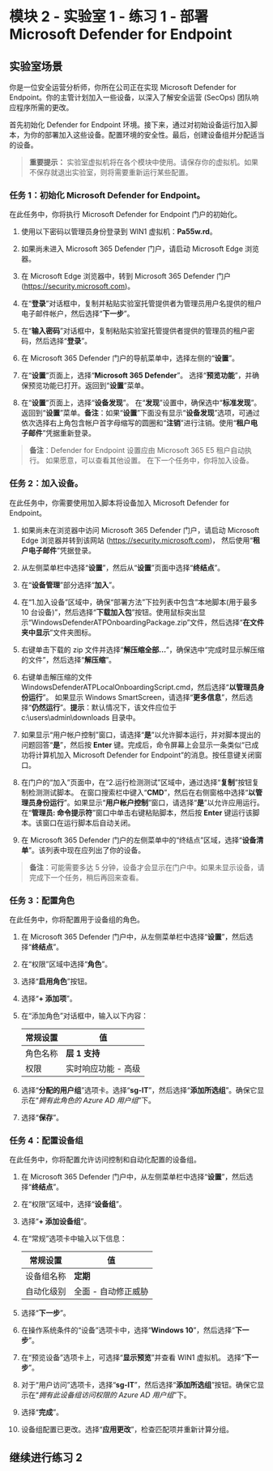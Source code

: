 ﻿---
lab:
    title: '练习 1 - 部署 Microsoft Defender for Endpoint'
    module: '模块 2 - 使用 Microsoft Defender for Endpoint 缓解威胁'
---

# 模块 2 - 实验室 1 - 练习 1 - 部署 Microsoft Defender for Endpoint

## 实验室场景

你是一位安全运营分析师，你所在公司正在实现 Microsoft Defender for Endpoint。你的主管计划加入一些设备，以深入了解安全运营 (SecOps) 团队响应程序所需的更改。

首先初始化 Defender for Endpoint 环境。接下来，通过对初始设备运行加入脚本，为你的部署加入这些设备。配置环境的安全性。最后，创建设备组并分配适当的设备。

>**重要提示：**  实验室虚拟机将在各个模块中使用。请保存你的虚拟机。如果不保存就退出实验室，则将需要重新运行某些配置。


### 任务 1：初始化 Microsoft Defender for Endpoint。

在此任务中，你将执行 Microsoft Defender for Endpoint 门户的初始化。

1. 使用以下密码以管理员身份登录到 WIN1 虚拟机：**Pa55w.rd**。  

2. 如果尚未进入 Microsoft 365 Defender 门户，请启动 Microsoft Edge 浏览器。

3. 在 Microsoft Edge 浏览器中，转到 Microsoft 365 Defender 门户 (https://security.microsoft.com)。

4. 在“**登录**”对话框中，复制并粘贴实验室托管提供者为管理员用户名提供的租户电子邮件帐户，然后选择“**下一步**”。

5. 在“**输入密码**”对话框中，复制粘贴实验室托管提供者提供的管理员的租户密码，然后选择“**登录**”。

6. 在 Microsoft 365 Defender 门户的导航菜单中，选择左侧的“**设置**”。

7. 在“**设置**”页面上，选择“**Microsoft 365 Defender**”。  选择“**预览功能**”，并确保预览功能已打开。返回到“**设置**”菜单。

8. 在“**设置**”页面上，选择“**设备发现**”。  在“**发现**”设置中，确保选中“**标准发现**”。  返回到“**设置**”菜单。**备注**：如果“**设置**”下面没有显示“**设备发现**”选项，可通过依次选择右上角包含帐户首字母缩写的圆圈和“**注销**”进行注销。使用“**租户电子邮件**”凭据重新登录。

>**备注**：Defender for Endpoint 设置应由 Microsoft 365 E5 租户自动执行。  如果愿意，可以查看其他设置。  在下一个任务中，你将加入设备。  


### 任务 2：加入设备。

在此任务中，你需要使用加入脚本将设备加入 Microsoft Defender for Endpoint。

1. 如果尚未在浏览器中访问 Microsoft 365 Defender 门户，请启动 Microsoft Edge 浏览器并转到该网站 (https://security.microsoft.com)， 然后使用“**租户电子邮件**”凭据登录。

2. 从左侧菜单栏中选择“**设置**”，然后从“**设置**”页面中选择“**终结点**”。

3. 在“**设备管理**”部分选择“**加入**”。

4. 在“1.加入设备”区域中，确保“部署方法”下拉列表中包含“本地脚本(用于最多 10 台设备)”，然后选择“**下载加入包**”按钮。使用鼠标突出显示“WindowsDefenderATPOnboardingPackage.zip”文件，然后选择“**在文件夹中显示**”文件夹图标。

5. 右键单击下载的 zip 文件并选择“**解压缩全部...**”，确保选中“完成时显示解压缩的文件”，然后选择“**解压缩**”。

6. 右键单击解压缩的文件 WindowsDefenderATPLocalOnboardingScript.cmd，然后选择“**以管理员身份运行**”。  如果显示 Windows SmartScreen，请选择“**更多信息**”，然后选择“**仍然运行**”。**提示**：默认情况下，该文件应位于 c:\users\admin\downloads 目录中。
    
7. 如果显示“用户帐户控制”窗口，请选择“**是**”以允许脚本运行，并对脚本提出的问题回答“**是**”，然后按 **Enter** 键。完成后，命令屏幕上会显示一条类似“已成功将计算机加入 Microsoft Defender for Endpoint”的消息。按任意键关闭窗口。

8. 在门户的“加入”页面中，在“2.运行检测测试”区域中，通过选择“**复制**”按钮复制检测测试脚本。  在窗口搜索栏中键入“**CMD**”，然后在右侧窗格中选择“**以管理员身份运行**”。如果显示“**用户帐户控制**”窗口，请选择“**是**”以允许应用运行。在“**管理员: 命令提示符**”窗口中单击右键粘贴脚本，然后按 **Enter** 键运行该脚本。该窗口在运行脚本后自动关闭。

9. 在 Microsoft 365 Defender 门户的左侧菜单中的“终结点”区域，选择“**设备清单**”。该列表中现在应列出了你的设备。

>**备注**：可能需要多达 5 分钟，设备才会显示在门户中。如果未显示设备，请完成下一个任务，稍后再回来查看。


### 任务 3：配置角色

在此任务中，你将配置用于设备组的角色。

1. 在 Microsoft 365 Defender 门户中，从左侧菜单栏中选择“**设置**”，然后选择“**终结点**”。 

2. 在“权限”区域中选择“**角色**”。

3. 选择“**启用角色**”按钮。

4. 选择“**+ 添加项**”。

5. 在“添加角色”对话框中，输入以下内容：

    |常规设置|值|
    |---|---|
    |角色名称|**层 1 支持**|
    |权限|实时响应功能 - 高级|

6. 选择“**分配的用户组**”选项卡。选择“**sg-IT**”，然后选择“**添加所选组**”。确保它显示在“*拥有此角色的 Azure AD 用户组*”下。

7. 选择“**保存**”。


### 任务 4：配置设备组

在此任务中，你将配置允许访问控制和自动化配置的设备组。

1. 在 Microsoft 365 Defender 门户中，从左侧菜单栏中选择“**设置**”，然后选择“**终结点**”。 

2. 在“权限”区域中，选择“**设备组**”。

3. 选择“**+ 添加设备组**”。

4. 在“常规”选项卡中输入以下信息：

    |常规设置|值|
    |---|---|
    |设备组名称|**定期**|
    |自动化级别|全面 - 自动修正威胁|

5. 选择“**下一步**”。

6. 在操作系统条件的“设备”选项卡中，选择“**Windows 10**”，然后选择“**下一步**”。

7. 在“预览设备”选项卡上，可选择“**显示预览**”并查看 WIN1 虚拟机。  选择“**下一步**”。

8. 对于“用户访问”选项卡，选择“**sg-IT**”，然后选择“**添加所选组**”按钮。确保它显示在“*拥有此设备组访问权限的 Azure AD 用户组*”下。

9. 选择“**完成**”。

10. 设备组配置已更改。选择“**应用更改**”，检查匹配项并重新计算分组。

## 继续进行练习 2
